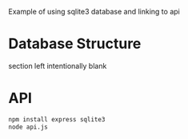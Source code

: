 Example of using sqlite3 database and linking to api

# Database Structure

section left intentionally blank

# API

```sh
npm install express sqlite3
node api.js
```


